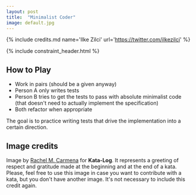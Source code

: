 ```yaml
---
layout: post
title:  "Minimalist Coder"
image: default.jpg
---
```


{% include credits.md name='Ilke Zilci' url='https://twitter.com/ilkezilci' %}

{% include constraint_header.html %}

## How to Play

* Work in pairs (should be a given anyway)
* Person A only writes tests
* Person B tries to get the tests to pass with absolute minimalist code (that doesn't need to actually implement the specification)
* Both refactor when appropriate

The goal is to practice writing tests that drive the implementation into a certain direction. 

## Image credits
Image by [Rachel M. Carmena](https://github.com/rachelcarmena) for **Kata-Log**. It represents a greeting of respect and gratitude made at the beginning and at the end of a kata. Please, feel free to use this image in case you want to contribute with a kata, but you don't have another image. It's not necessary to include this credit again.
